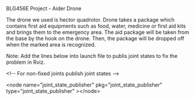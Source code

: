 BLG456E Project - Aider Drone

The drone we used is hector quadrotor. 
Drone takes a package which contains first aid equipments such as food, water, medicine or first aid kits and brings them to the emergency area. The aid package will be taken from the base by the hook on the drone. Then, the package will be dropped off when the marked area is recognized.


 Note: Add the lines below into launch file to publis joint states to fix the problem in Rviz.
 
 \<!-- For non-fixed joints publish joint states -->
 
 \<node name="joint_state_publisher" pkg="joint_state_publisher" type="joint_state_publisher" >\</node>
